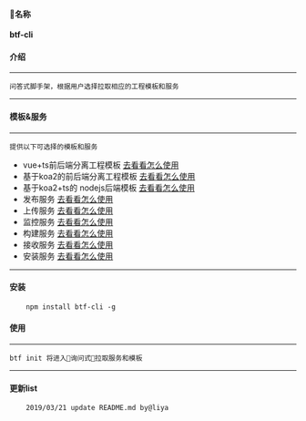 #### 名称
   **btf-cli**
#### 介绍
---
    问答式脚手架，根据用户选择拉取相应的工程模板和服务
---
#### 模板&服务
---
    提供以下可选择的模板和服务

- vue+ts前后端分离工程模板  [去看看怎么使用](https://github.com/liya3719/vue-ts-template)
- 基于koa2的前后端分离工程模板  [去看看怎么使用](https://github.com/liya3719/koa2-separate-template)
- 基于koa2+ts的 nodejs后端模板  [去看看怎么使用](https://github.com/liya3719/koa2-service-template)
- 发布服务  [去看看怎么使用]()
- 上传服务  [去看看怎么使用](https://github.com/liya3719/upload-service)
- 监控服务  [去看看怎么使用](https://github.com/liya3719/fe-monitor)
- 构建服务  [去看看怎么使用](https://github.com/liya3719/btf-middleware-webpack4)
- 接收服务  [去看看怎么使用](https://github.com/liya3719/btf-middleware-receive)
- 安装服务  [去看看怎么使用](https://github.com/liya3719/btf-middleware-install)
---
#### 安装
```
    npm install btf-cli -g
```
#### 使用
---
    btf init 将进入询问式拉取服务和模板
---

#### 更新list
```
    2019/03/21 update README.md by@liya 
```